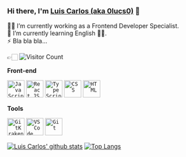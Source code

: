 ### Hi there, I'm [Luis Carlos (aka 0lucs0)](https://github.com/0lucs0) 👋

👨‍💻 I’m currently working as a Frontend Developer Specialist.<br/>
🌱 I’m currently learning English 🤦‍♂.<br/>
⚡ Bla bla bla...

👉🏻 ![Visitor Count](https://profile-counter.glitch.me/0lucs0/count.svg)


**Front-end**

<code><img height="40" src="https://user-images.githubusercontent.com/90062924/192560007-a41294ef-7af3-4bd3-8575-5e30c1884063.png" alt="JavaScript" title="JavaScript"></code>
<code><img height="40" src="https://user-images.githubusercontent.com/90062924/192561036-e25e218f-4c48-4ff2-812b-170664f55f77.png" alt="React JS" title="React JS"></code>
<code><img height="40" src="https://user-images.githubusercontent.com/90062924/192562917-0be8256e-6956-4426-b097-fe73335f4a8e.png" alt="TypeScript" title="TypeScript"></code>
<code><img height="40" src="https://user-images.githubusercontent.com/90062924/192579814-2807d7d4-5df2-4029-87d5-73ccc1946be6.png" alt="CSS" title="CSS"></code>
<code><img height="40" src="https://user-images.githubusercontent.com/90062924/192581363-e23ae303-1b0c-4c95-a08c-a6ca89763437.png" alt="HTML" title="HTML"></code>

**Tools**

<code><img height="40" src="https://user-images.githubusercontent.com/90062924/192580137-a4fc7174-22ae-4d35-ba39-c8b2acd69122.png" alt="GitKraken" title="GitKraken"></code>
<code><img height="40" src="https://user-images.githubusercontent.com/90062924/192580410-818e5ec6-1bdd-43f8-8a7f-b304c61c4581.png" alt="VS Code" title="VS Code"></code>
<code><img height="40" src="https://user-images.githubusercontent.com/90062924/192581616-2d107a78-be2d-492b-a524-72db0939cdb7.png" alt="Git" title="Git"></code>

[![Luis Carlos' github stats](https://github-readme-stats.vercel.app/api?username=0lucs0&show_icons=true&theme=merko)](https://github.com/0lucs0)
[![Top Langs](https://github-readme-stats.vercel.app/api/top-langs/?username=0lucs0&layout=compact&theme=merko)](https://github.com/0lucs0/github-readme-stats)

